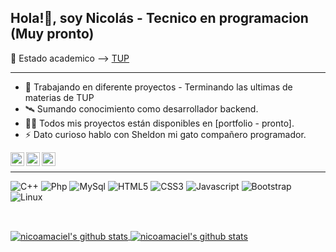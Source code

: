 ##  Hola!👋, soy Nicolás - Tecnico en programacion (Muy pronto)
💪 Estado academico --> <a href="https://raw.githubusercontent.com/nicoamaciel/PracticasProyectos_UTN/main/EstadoAcademico/EstadoAcademico.png">TUP</a>
***
- 🌱 Trabajando en diferente proyectos - Terminando las ultimas de materias de TUP 
- 🛰️ Sumando conocimiento como desarrollador backend. 
- 👨‍💻 Todos mis proyectos están disponibles en [portfolio - pronto].
- ⚡ Dato curioso hablo con Sheldon mi gato compañero programador.

<a href="https://twitter.com/nicoamaciel"> <img align="left" alt="nicoamaciel Twitter" width="22px" src="https://img.icons8.com/office/16/000000/twitter.png" />
</a>
<a href="https://linkedin.com/in/nicoamaciel"><img align="left" width="22px" src="https://img.icons8.com/office/16/000000/linkedin.png" /> </a>
<a href="https://instagram.com/nicoamaciel/"><img align="left" width="22px" src="https://img.icons8.com/nolan/64/instagram-new.png" /> </a>
<br/>


***
![C++](https://img.shields.io/badge/-a?color=%231E90FF&label=C%2B%2B&logo=c%2B%2B&style=social)
![Php](https://img.shields.io/badge/-Php-111B8C?style=flat&logo=php&logoColor=white)
![MySql](https://img.shields.io/badge/-Mysql-2D9E28?style=flat&logo=mysql&logoColor=white)
![HTML5](https://img.shields.io/badge/-HTML5-E34F26?style=flat&logo=html5&logoColor=white)
![CSS3](https://img.shields.io/badge/-CSS3-1572B6?style=flat&logo=css3)
![Javascript](https://img.shields.io/badge/-JavaScript-EDD222?style=flat&logo=javascript&logoColor=white)
![Bootstrap](https://img.shields.io/badge/-Bootstrap-563D7C?style=flat&logo=bootstrap&logoColor=white)
![Linux](https://img.shields.io/badge/-Linux-635653?style=flat&logo=Linux&logoColor=white)

<br/>
  
<a href="https://github.com/nicoamaciel"> <img align="center" src="https://github-readme-stats.vercel.app/api?username=nicoamaciel&show_icons=true&theme=dark" alt="nicoamaciel's github stats"/>
<a href="https://github.com/nicoamaciel"> <img align="center" src="https://github-readme-stats.vercel.app/api/top-langs/?username=nicoamaciel&layout=compact&theme=dark" alt="nicoamaciel's github stats"/>



 







